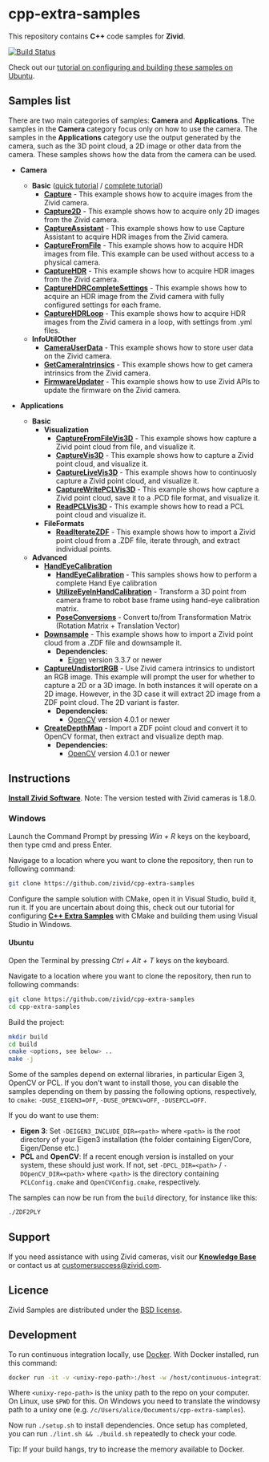 # cpp-extra-samples

This repository contains  **C++** code samples for **Zivid**.

[![Build Status][ci-badge]][ci-url]

Check out our [tutorial on configuring and building these samples on Ubuntu](https://zivid.atlassian.net/wiki/spaces/ZividKB/pages/59441336/Configure+C+Samples+with+CMake+and+then+build+them+using+make+in+Ubuntu).

## Samples list

There are two main categories of samples: **Camera** and **Applications**. The samples in the **Camera** category focus only on how to use the camera. The samples in the **Applications** category use the output generated by the camera, such as the 3D point cloud, a 2D image or other data from the camera. These samples shows how the data from the camera can be used.

- **Camera**
  - **Basic** ([quick tutorial][QuickCaptureTutorial-url] / [complete tutorial][CompleteCaptureTutorial-url])
    - [**Capture**][Capture-url] - This example shows how to acquire images from the Zivid camera.
    - [**Capture2D**][Capture2D-url] - This example shows how to acquire only 2D images from the Zivid camera.
    - [**CaptureAssistant**][CaptureAssistant-url] - This example shows how to use Capture Assistant to acquire HDR images from the Zivid camera.
    - [**CaptureFromFile**][CaptureFromFile-url] - This example shows how to acquire HDR images from file. This example can be used without access to a physical camera.
    - [**CaptureHDR**][CaptureHDR-url] - This example shows how to acquire HDR images from the Zivid camera.
    - [**CaptureHDRCompleteSettings**][CaptureHDRCompleteSettings-url] - This example shows how to acquire an HDR image from the Zivid camera with fully configured settings for each frame.
    - [**CaptureHDRLoop**][CaptureHDRLoop-url] - This example shows how to acquire HDR images from the Zivid camera in a loop, with settings from .yml files.
  - **InfoUtilOther**
    - [**CameraUserData**][CameraUserData-url] - This example shows how to store user data on the Zivid camera.
    - [**GetCameraIntrinsics**][GetCameraIntrinsics-url] - This example shows how to get camera intrinsics from the Zivid camera.
    - [**FirmwareUpdater**][FirmwareUpdater-url] - This example shows how to use Zivid APIs to update the firmware on the Zivid camera.

- **Applications**
  - **Basic**
    - **Visualization**
      - [**CaptureFromFileVis3D**][CaptureFromFileVis3D-url] - This example shows how capture a Zivid point cloud from file, and visualize it.
      - [**CaptureVis3D**][CaptureVis3D-url] - This example shows how to capture a Zivid point cloud, and visualize it.
      - [**CaptureLiveVis3D**][CaptureLiveVis3D-url] - This example shows how to continuosly capture a Zivid point cloud, and visualize it.
      - [**CaptureWritePCLVis3D**][CaptureWritePCLVis3D-url] - This example shows how capture a Zivid point cloud, save it to a .PCD file format, and visualize it.
      - [**ReadPCLVis3D**][ReadPCLVis3D-url] - This example shows how to read a PCL point cloud and visualize it.
    - **FileFormats**
      - [**ReadIterateZDF**][ReadIterateZDF-url] - This example shows how to import a Zivid point cloud from a .ZDF file, iterate through, and extract individual points.
  - **Advanced**
    - [**HandEyeCalibration**][HandEyeCalibration-url]
      - [**HandEyeCalibration**][HandEyeCalibrationSample-url] - This samples shows how to perform a complete Hand Eye calibration
      - [**UtilizeEyeInHandCalibration**][UtilizeEyeInHandCalibration-url] - Transform a 3D point from camera frame to robot base frame using hand-eye calibration matrix.
      - [**PoseConversions**][PoseConversions-url] - Convert to/from Transformation Matrix (Rotation Matrix + Translation Vector)
    - [**Downsample**][Downsample-url]  - This example shows how to import a Zivid point cloud from a .ZDF file and downsample it.
      - **Dependencies:**
        - [Eigen](http://eigen.tuxfamily.org/) version 3.3.7 or newer
    - [**CaptureUndistortRGB**][CaptureUndistortRGB-url] - Use Zivid camera intrinsics to undistort an RGB image. This example will prompt the user for whether to capture a 2D or a 3D image. In both instances it will operate on a 2D image. However, in the 3D case it will extract 2D image from a ZDF point cloud. The 2D variant is faster.
      - **Dependencies:**
        - [OpenCV](https://opencv.org/) version 4.0.1 or newer
    - [**CreateDepthMap**][CreateDepthMap-url] - Import a ZDF point cloud and convert it to OpenCV format, then extract and visualize depth map.
      - **Dependencies:**
        - [OpenCV](https://opencv.org/) version 4.0.1 or newer

## Instructions

[**Install Zivid Software**](https://zivid.atlassian.net/wiki/spaces/ZividKB/pages/59080712/Zivid+Software+Installation).
Note: The version tested with Zivid cameras is 1.8.0.

### Windows

Launch the Command Prompt by pressing *Win + R* keys on the keyboard, then type cmd and press Enter.

Navigage to a location where you want to clone the repository, then run to following command:

```bash
git clone https://github.com/zivid/cpp-extra-samples
```

[comment]: <> (Choose a sample solution and configure it with CMake.)
[comment]: <> (Launch Visual Studio, open, build, and run the sample solution.)

Configure the sample solution with CMake, open it in Visual Studio, build it, run it. If you are uncertain about doing this, check out our tutorial for configuring [**C++ Extra Samples**](https://zivid.atlassian.net/wiki/spaces/ZividKB/pages/61472793/Configure+C+Extra+Samples+with+CMake+and+build+them+using+Visual+Studio+in+Windows) with CMake and building them using Visual Studio in Windows.

#### Ubuntu

Open the Terminal by pressing *Ctrl + Alt + T* keys on the keyboard.

Navigate to a location where you want to clone the repository, then run to following commands:

```bash
git clone https://github.com/zivid/cpp-extra-samples
cd cpp-extra-samples
```

Build the project:

```bash
mkdir build
cd build
cmake <options, see below> ..
make -j
```

Some of the samples depend on external libraries, in particular Eigen 3, OpenCV or PCL. If you don't want to install those, you can disable the samples depending on them by passing the following options, respectively, to `cmake`: `-DUSE_EIGEN3=OFF`, `-DUSE_OPENCV=OFF`, `-DUSEPCL=OFF`.

If you do want to use them:

- **Eigen 3**: Set `-DEIGEN3_INCLUDE_DIR=<path>` where `<path>` is the root directory of your Eigen3 installation (the folder containing Eigen/Core, Eigen/Dense etc.)
- **PCL** and **OpenCV**: If a recent enough version is installed on your system, these should just work. If not, set `-DPCL_DIR=<path>` / `-DOpenCV_DIR=<path>` where `<path>` is the directory containing `PCLConfig.cmake` and `OpenCVConfig.cmake`, respectively.

The samples can now be run from the `build` directory, for instance like this:

```bash
./ZDF2PLY
```

## Support

If you need assistance with using Zivid cameras, visit our [**Knowledge Base**](https://help.zivid.com/) or contact us at [customersuccess@zivid.com](mailto:customersuccess@zivid.com).

## Licence

Zivid Samples are distributed under the [BSD license](LICENSE).

## Development

To run continuous integration locally, use [Docker](https://www.docker.com). With Docker installed, run this command:

```bash
docker run -it -v <unixy-repo-path>:/host -w /host/continuous-integration/linux ubuntu:18.04
```

Where `<unixy-repo-path>` is the unixy path to the repo on your computer. On Linux, use `$PWD` for this. On Windows you need to translate the windowsy path to a unixy one (e.g. `/c/Users/alice/Documents/cpp-extra-samples`).

Now run `./setup.sh` to install dependencies. Once setup has completed, you can run `./lint.sh && ./build.sh` repeatedly to check your code.

Tip: If your build hangs, try to increase the memory available to Docker.

[ci-badge]: https://img.shields.io/azure-devops/build/zivid-devops/5e76c4a5-26ad-4cbb-8ab5-b9588e1ed2b2/4
[ci-url]: https://dev.azure.com/zivid-devops/cpp-extra-samples/_build/latest?definitionId=4&branchName=master
[QuickCaptureTutorial-url]: source/Camera/Basic/QuickCaptureTutorial.md
[CompleteCaptureTutorial-url]: source/Camera/Basic/CaptureTutorial.md
[Capture-url]: source/Camera/Basic/Capture/Capture.cpp
[Capture2D-url]: source/Camera/Basic/Capture2D/Capture2D.cpp
[CaptureAssistant-url]: source/Camera/Basic/CaptureAssistant/CaptureAssistant.cpp
[CaptureFromFile-url]: source/Camera/Basic/CaptureFromFile/CaptureFromFile.cpp
[CaptureHDR-url]: source/Camera/Basic/CaptureHDR/CaptureHDR.cpp
[CaptureHDRLoop-url]: source/Camera/Basic/CaptureHDRLoop/CaptureHDRLoop.cpp
[CaptureHDRCompleteSettings-url]: source/Camera/Basic/CaptureHDRCompleteSettings/CaptureHDRCompleteSettings.cpp
[CameraUserData-url]: source/Camera/InfoUtilOther/CameraUserData/CameraUserData.cpp
[GetCameraIntrinsics-url]: source/Camera/InfoUtilOther/GetCameraIntrinsics/GetCameraIntrinsics.cpp
[FirmwareUpdater-url]: source/Camera/InfoUtilOther/FirmwareUpdater/FirmwareUpdater.cpp
[CaptureFromFileVis3D-url]: source/Applications/Basic/Visualization/CaptureFromFileVis3D/CaptureFromFileVis3D.cpp
[CaptureVis3D-url]: source/Applications/Basic/Visualization/CaptureVis3D/CaptureVis3D.cpp
[CaptureLiveVis3D-url]: source/Applications/Basic/Visualization/CaptureLiveVis3D/CaptureLiveVis3D.cpp
[CaptureWritePCLVis3D-url]: source/Applications/Basic/Visualization/CaptureWritePCLVis3D/CaptureWritePCLVis3D.cpp
[ReadPCLVis3D-url]: source/Applications/Basic/Visualization/ReadPCLVis3D/ReadPCLVis3D.cpp
[ReadIterateZDF-url]: source/Applications/Basic/FileFormats/ReadIterateZDF/ReadIterateZDF.cpp
[HandEyeCalibration-url]: source/Applications/Advanced/HandEyeCalibration
[HandEyeCalibrationSample-url]: source/Applications/Advanced/HandEyeCalibration/HandEyeCalibration/HandEyeCalibration.cpp
[UtilizeEyeInHandCalibration-url]: source/Applications/Advanced/HandEyeCalibration/UtilizeEyeInHandCalibration/UtilizeEyeInHandCalibration.cpp
[PoseConversions-url]: source/Applications/Advanced/HandEyeCalibration/PoseConversions/PoseConversions.cpp
[Downsample-url]: source/Applications/Advanced/Downsample/Downsample.cpp
[CaptureUndistortRGB-url]: source/Applications/Advanced/CaptureUndistortRGB/CaptureUndistortRGB.cpp
[CreateDepthMap-url]: source/Applications/Advanced/CreateDepthMap/CreateDepthMap.cpp

